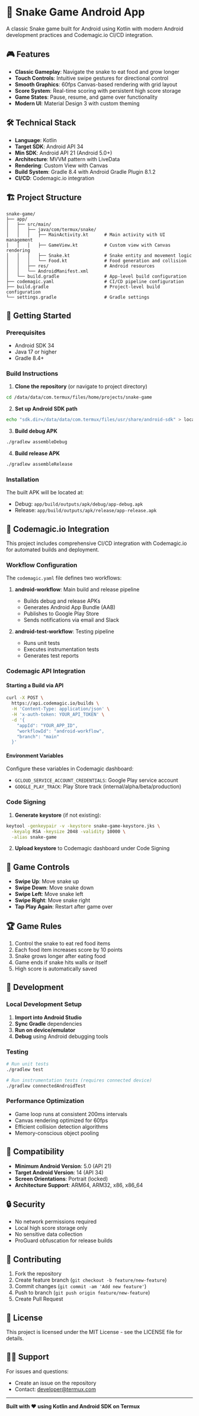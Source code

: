 # 🐍 Snake Game Android App

A classic Snake game built for Android using Kotlin with modern Android development practices and Codemagic.io CI/CD integration.

## 🎮 Features

- **Classic Gameplay**: Navigate the snake to eat food and grow longer
- **Touch Controls**: Intuitive swipe gestures for directional control  
- **Smooth Graphics**: 60fps Canvas-based rendering with grid layout
- **Score System**: Real-time scoring with persistent high score storage
- **Game States**: Pause, resume, and game over functionality
- **Modern UI**: Material Design 3 with custom theming

## 🛠️ Technical Stack

- **Language**: Kotlin
- **Target SDK**: Android API 34
- **Min SDK**: Android API 21 (Android 5.0+)
- **Architecture**: MVVM pattern with LiveData
- **Rendering**: Custom View with Canvas
- **Build System**: Gradle 8.4 with Android Gradle Plugin 8.1.2
- **CI/CD**: Codemagic.io integration

## 🏗️ Project Structure

```
snake-game/
├── app/
│   ├── src/main/
│   │   ├── java/com/termux/snake/
│   │   │   ├── MainActivity.kt      # Main activity with UI management
│   │   │   ├── GameView.kt          # Custom view with Canvas rendering
│   │   │   ├── Snake.kt             # Snake entity and movement logic
│   │   │   └── Food.kt              # Food generation and collision
│   │   ├── res/                     # Android resources
│   │   └── AndroidManifest.xml
│   └── build.gradle                 # App-level build configuration
├── codemagic.yaml                   # CI/CD pipeline configuration
├── build.gradle                     # Project-level build configuration
└── settings.gradle                  # Gradle settings
```

## 🚀 Getting Started

### Prerequisites

- Android SDK 34
- Java 17 or higher
- Gradle 8.4+

### Build Instructions

1. **Clone the repository** (or navigate to project directory)
```bash
cd /data/data/com.termux/files/home/projects/snake-game
```

2. **Set up Android SDK path**
```bash
echo "sdk.dir=/data/data/com.termux/files/usr/share/android-sdk" > local.properties
```

3. **Build debug APK**
```bash
./gradlew assembleDebug
```

4. **Build release APK**
```bash
./gradlew assembleRelease
```

### Installation

The built APK will be located at:
- Debug: `app/build/outputs/apk/debug/app-debug.apk`
- Release: `app/build/outputs/apk/release/app-release.apk`

## 🔧 Codemagic.io Integration

This project includes comprehensive CI/CD integration with Codemagic.io for automated builds and deployment.

### Workflow Configuration

The `codemagic.yaml` file defines two workflows:

1. **android-workflow**: Main build and release pipeline
   - Builds debug and release APKs
   - Generates Android App Bundle (AAB)
   - Publishes to Google Play Store
   - Sends notifications via email and Slack

2. **android-test-workflow**: Testing pipeline
   - Runs unit tests
   - Executes instrumentation tests
   - Generates test reports

### Codemagic API Integration

#### Starting a Build via API

```bash
curl -X POST \
  https://api.codemagic.io/builds \
  -H 'Content-Type: application/json' \
  -H 'x-auth-token: YOUR_API_TOKEN' \
  -d '{
    "appId": "YOUR_APP_ID",
    "workflowId": "android-workflow",
    "branch": "main"
  }'
```

#### Environment Variables

Configure these variables in Codemagic dashboard:
- `GCLOUD_SERVICE_ACCOUNT_CREDENTIALS`: Google Play service account
- `GOOGLE_PLAY_TRACK`: Play Store track (internal/alpha/beta/production)

### Code Signing

1. **Generate keystore** (if not existing):
```bash
keytool -genkeypair -v -keystore snake-game-keystore.jks \
  -keyalg RSA -keysize 2048 -validity 10000 \
  -alias snake-game
```

2. **Upload keystore** to Codemagic dashboard under Code Signing

## 🎯 Game Controls

- **Swipe Up**: Move snake up
- **Swipe Down**: Move snake down  
- **Swipe Left**: Move snake left
- **Swipe Right**: Move snake right
- **Tap Play Again**: Restart after game over

## 🏆 Game Rules

1. Control the snake to eat red food items
2. Each food item increases score by 10 points
3. Snake grows longer after eating food
4. Game ends if snake hits walls or itself
5. High score is automatically saved

## 🔧 Development

### Local Development Setup

1. **Import into Android Studio**
2. **Sync Gradle** dependencies
3. **Run on device/emulator**
4. **Debug** using Android debugging tools

### Testing

```bash
# Run unit tests
./gradlew test

# Run instrumentation tests (requires connected device)
./gradlew connectedAndroidTest
```

### Performance Optimization

- Game loop runs at consistent 200ms intervals
- Canvas rendering optimized for 60fps
- Efficient collision detection algorithms
- Memory-conscious object pooling

## 📱 Compatibility

- **Minimum Android Version**: 5.0 (API 21)
- **Target Android Version**: 14 (API 34)
- **Screen Orientations**: Portrait (locked)
- **Architecture Support**: ARM64, ARM32, x86, x86_64

## 🔒 Security

- No network permissions required
- Local high score storage only
- No sensitive data collection
- ProGuard obfuscation for release builds

## 🤝 Contributing

1. Fork the repository
2. Create feature branch (`git checkout -b feature/new-feature`)
3. Commit changes (`git commit -am 'Add new feature'`)
4. Push to branch (`git push origin feature/new-feature`)
5. Create Pull Request

## 📄 License

This project is licensed under the MIT License - see the LICENSE file for details.

## 🙋‍♂️ Support

For issues and questions:
- Create an issue on the repository
- Contact: developer@termux.com

---

**Built with ❤️ using Kotlin and Android SDK on Termux**